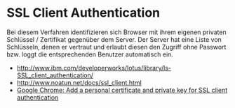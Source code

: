 # SSL Client Authentication #

Bei diesem Verfahren identifizieren sich Browser mit ihrem eigenen privaten Schlüssel / Zertifikat gegenüber dem Server.
Der Server hat eine Liste von Schlüsseln, denen er vertraut
und erlaubt diesen den Zugriff ohne Passwort bzw. loggt die
entsprechenden Benutzer automatisch ein.

  * http://www.ibm.com/developerworks/lotus/library/ls-SSL_client_authentication/
  * http://www.noatun.net/docs/ssl_client.html
  * [Google Chrome: Add a personal certificate and private key for SSL client authentication](http://code.google.com/p/chromium/wiki/LinuxCertManagement)